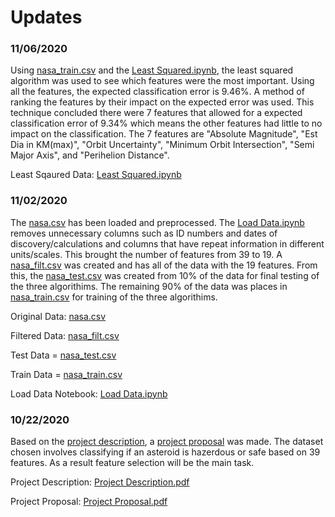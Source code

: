 # Updates

### 11/06/2020

Using [nasa_train.csv](https://github.com/lopezbl/ECE532_Project/blob/main/nasa_train.csv) and the [Least Squared.ipynb](https://github.com/lopezbl/ECE532_Project/blob/main/Least%20Sqaured.ipynb), the least squared algorithm was used to see which features were the most important. Using all the features, the expected classification error is 9.46%. A method of ranking the features by their impact on the expected error was used. This technique concluded there were 7 features that allowed for a expected classification error of 9.34% which means the other features had little to no impact on the classification. The 7 features are "Absolute Magnitude", "Est Dia in KM(max)", "Orbit Uncertainty", "Minimum Orbit Intersection", "Semi Major Axis", and "Perihelion Distance".

Least Sqaured Data: [Least Squared.ipynb](https://github.com/lopezbl/ECE532_Project/blob/main/Least%20Sqaured.ipynb)

### 11/02/2020

The [nasa.csv](https://github.com/lopezbl/ECE532_Project/blob/main/nasa.csv) has been loaded and preprocessed. The [Load Data.ipynb](https://github.com/lopezbl/ECE532_Project/blob/main/Load%20Data.ipynb) removes unnecessary columns such as ID numbers and dates of discovery/calculations and columns that have repeat information in different units/scales. This brought the number of features from 39 to 19. A [nasa_filt.csv](https://github.com/lopezbl/ECE532_Project/blob/main/nasa_filt.csv) was created and has all of the data with the 19 features. From this, the [nasa_test.csv](https://github.com/lopezbl/ECE532_Project/blob/main/nasa_test.csv) was created from 10% of the data for final testing of the three algorithims. The remaining 90% of the data was places in [nasa_train.csv](https://github.com/lopezbl/ECE532_Project/blob/main/nasa_train.csv) for training of the three algorithims.

Original Data: [nasa.csv](https://github.com/lopezbl/ECE532_Project/blob/main/nasa.csv)

Filtered Data: [nasa_filt.csv](https://github.com/lopezbl/ECE532_Project/blob/main/nasa_filt.csv)

Test Data = [nasa_test.csv](https://github.com/lopezbl/ECE532_Project/blob/main/nasa_test.csv)

Train Data = [nasa_train.csv](https://github.com/lopezbl/ECE532_Project/blob/main/nasa_train.csv)

Load Data Notebook: [Load Data.ipynb](https://github.com/lopezbl/ECE532_Project/blob/main/Load%20Data.ipynb)

### 10/22/2020

Based on the [project description](https://github.com/lopezbl/ECE532_Project/blob/main/Project%20Description.pdf), a [project proposal](https://github.com/lopezbl/ECE532_Project/blob/main/Project%20Proposal.pdf) was made. The dataset chosen involves classifying if an asteroid is hazerdous or safe based on 39 features. As a result feature selection will be the main task.

Project Description: [Project Description.pdf](https://github.com/lopezbl/ECE532_Project/blob/main/Project%20Description.pdf)

Project Proposal: [Project Proposal.pdf](https://github.com/lopezbl/ECE532_Project/blob/main/Project%20Proposal.pdf)
